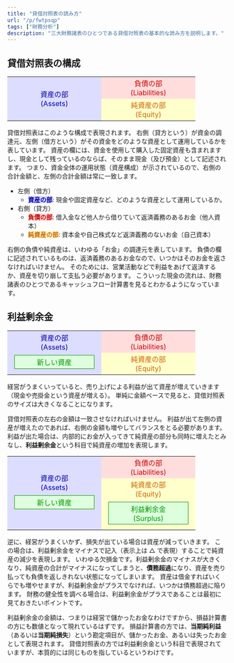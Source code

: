 ```yaml
---
title: "貸借対照表の読み方"
url: "/p/fwtpsqp"
tags: ["財務分析"]
description: "三大財務諸表のひとつである貸借対照表の基本的な読み方を説明します。"
---
```


<style>
.local-center {
  margin-left: auto;
  margin-right: auto;
}
/* 資産 */
.local-asset {
  background: #ddf;
  color: #00a;
}
/* 負債 */
.local-liability {
  background: #fdd;
  color: #c00;
}
/* 純資産/資本 */
.local-equity {
  background: #ffc;
  color: #c60;
}
/* 利益剰余金 */
.local-surplus {
  color: #090;
  background: #dfd;
  border: 1px solid #090;
  padding: 3px;
  margin: 8px;
}

.local-balancedWidth {
  width: 200px;
  text-align: center;
}
.local-balancedHeight {
  height: 40px;
}
</style>


貸借対照表の構成
----

<table class="local-center">
  <tr class="local-balancedHeight">
    <td rowspan="2" class="local-asset local-balancedWidth">資産の部<br>(Assets)</td>
    <td class="local-liability local-balancedWidth">負債の部<br>(Liabilities)</td>
  </tr>
  <tr class="local-balancedHeight">
    <td class="local-equity local-balancedWidth">純資産の部<br>(Equity)</td>
  </tr>
</table>

貸借対照表はこのような構成で表現されます。
右側（貸方という）が資金の調達元、左側（借方という）がその資金をどのような資産として運用しているかを表しています。
資産の欄には、資金を使用して購入した固定資産も含まれますし、現金として残っているのならば、そのまま現金（及び預金）として記述されます。
つまり、資金全体の運用状態（資産構成）が示されているので、右側の合計金額と、左側の合計金額は常に一致します。

- 左側（借方）
    - <b class="local-asset">資産の部</b>: 現金や固定資産など、どのような資産として運用しているか。
- 右側（貸方）
    - <b class="local-liability">負債の部</b>: 借入金など他人から借りていて返済義務のあるお金（他人資本）
    - <b class="local-equity">純資産の部</b>: 資本金や自己株式など返済義務のないお金（自己資本）

右側の負債や純資産は、いわゆる「お金」の調達元を表しています。
負債の欄に記述されているものは、返済義務のあるお金なので、いつかはそのお金を返さなければいけません。
そのためには、営業活動などで利益をあげて返済するか、資産を切り崩して支払う必要があります。
こういった現金の流れは、財務諸表のひとつであるキャッシュフロー計算書を見るとわかるようになっています。


利益剰余金
----

<table class="local-center">
  <tr class="local-balancedHeight">
    <td rowspan="2" class="local-asset local-balancedWidth">
        資産の部<br>(Assets)
        <div class="local-surplus">新しい資産</div>
    </td>
    <td class="local-liability local-balancedWidth">負債の部<br>(Liabilities)</td>
  </tr>
  <tr class="local-balancedHeight">
    <td class="local-equity local-balancedWidth">
        純資産の部<br>(Equity)
    </td>
  </tr>
</table>

経営がうまくいっていると、売り上げによる利益が出て資産が増えていきます（現金や売掛金という資産が増える）。
単純に金額ベースで見ると、貸借対照表のサイズは大きくなることになります。

貸借対照表の左右の金額は一致させなければいけません。
利益が出て左側の資産が増えたのであれば、右側の金額も増やしてバランスをとる必要があります。
利益が出た場合は、内部的にお金が入ってきて純資産の部分も同時に増えたとみなし、**利益剰余金**という科目で純資産の増加を表現します。

<table class="local-center">
  <tr class="local-balancedHeight">
    <td rowspan="2" class="local-asset local-balancedWidth">
      資産の部<br>(Assets)
      <div class="local-surplus">新しい資産</div>
    </td>
    <td class="local-liability local-balancedWidth">負債の部<br>(Liabilities)</td>
  </tr>
  <tr class="local-balancedHeight">
    <td class="local-equity local-balancedWidth">
        純資産の部<br>(Equity)
        <div class="local-surplus">利益剰余金<br>(Surplus)</div>
    </td>
  </tr>
</table>

逆に、経営がうまくいかず、損失が出ている場合は資産が減っていきます。
この場合は、利益剰余金をマイナスで記入（表示上は △ で表現）することで純資産の減少を表現します。
いわゆる欠損金です。利益剰余金のマイナスが大きくなり、純資産の合計がマイナスになってしまうと、**債務超過**になり、資産を売り払っても負債を返しきれない状態になってしまいます。
資産は借金すればいくらでも増やせますが、利益剰余金がプラスでなければ、いつかは債務超過に陥ります。
財務の健全性を調べる場合は、利益剰余金がプラスであることは最初に見ておきたいポイントです。

利益剰余金の金額は、つまりは経営で儲かったお金なわけですから、損益計算書の方にも数値となって現れているはずです。
損益計算書の方では、**当期純利益**（あるいは**当期純損失**）という勘定項目が、儲かったお金、あるいは失ったお金として表現されます。
貸借対照表の方では利益剰余金という科目で表現されていますが、本質的には同じものを指しているというわけです。

